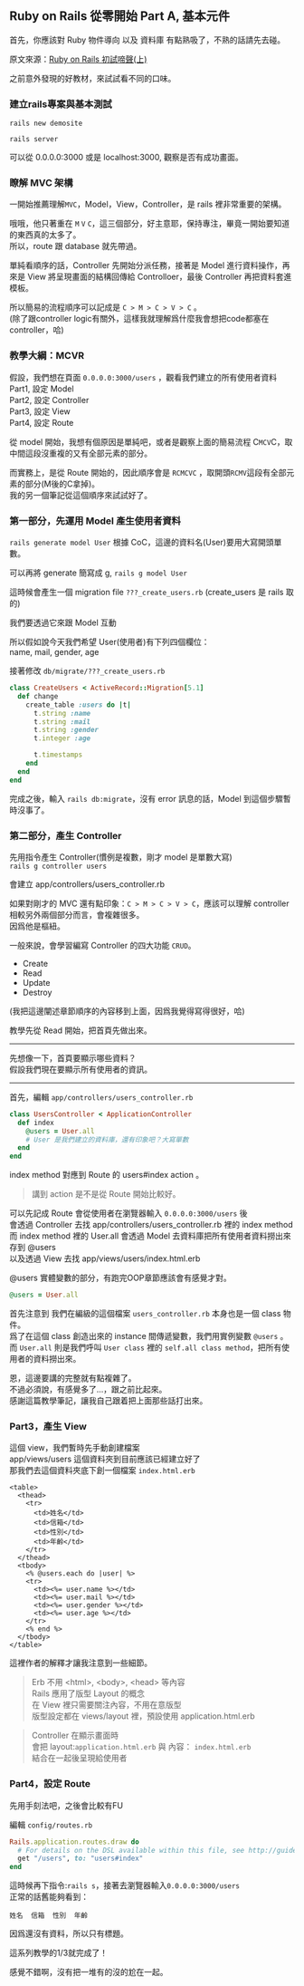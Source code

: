 ## Ruby on Rails 從零開始 Part A, 基本元件

首先，你應該對 Ruby 物件導向 以及 資料庫 有點熟吸了，不熟的話請先去碰。

原文來源：[Ruby on Rails 初試啼聲(上)](https://medium.com/@weilihmen/ruby-on-rails-%E5%88%9D%E8%A9%A6%E5%95%BC%E8%81%B2-%E4%B8%8A-c30026fdec42)

之前意外發現的好教材，來試試看不同的口味。

### 建立rails專案與基本測試

```
rails new demosite

rails server
```

可以從 0.0.0.0:3000 或是 localhost:3000, 觀察是否有成功畫面。

### 瞭解 MVC 架構

一開始推薦理解`MVC`，Model，View，Controller，是 rails 裡非常重要的架構。

哦哦，他只著重在 `M` `V` `C`，這三個部分，好主意耶，保持專注，畢竟一開始要知道的東西真的太多了。  
所以，route 跟 database 就先帶過。

單純看順序的話，Controller 先開始分派任務，接著是 Model 進行資料操作，再來是 View 將呈現畫面的結構回傳給 Controlloer，最後 Controller 再把資料套進模板。

所以簡易的流程順序可以記成是 `C > M > C > V > C` 。  
(除了跟controller logic有關外，這樣我就理解爲什麼我會想把code都塞在controller，哈)

### 教學大綱：MCVR
假設，我們想在頁面 `0.0.0.0:3000/users` ，觀看我們建立的所有使用者資料  
Part1, 設定 Model  
Part2, 設定 Controller  
Part3, 設定 View  
Part4, 設定 Route  

從 model 開始，我想有個原因是單純吧，或者是觀察上面的簡易流程 C`MCV`C，取中間這段沒重複的又有全部元素的部分。

而實務上，是從 Route 開始的，因此順序會是 `RCMCVC` ，取開頭`RCMV`這段有全部元素的部分(M後的C拿掉)。  
我的另一個筆記從這個順序來試試好了。

### 第一部分，先運用 Model 產生使用者資料
`rails generate model User` 根據 CoC，這邊的資料名(User)要用大寫開頭單數。

可以再將 generate 簡寫成 g, `rails g model User`

這時候會產生一個 migration file `???_create_users.rb` (create_users 是 rails 取的)

我們要透過它來跟 Model 互動

所以假如說今天我們希望 User(使用者)有下列四個欄位：  
name, mail, gender, age

接著修改 `db/migrate/???_create_users.rb`

```rb
class CreateUsers < ActiveRecord::Migration[5.1]
  def change
    create_table :users do |t|
      t.string :name
      t.string :mail
      t.string :gender
      t.integer :age

      t.timestamps
    end
  end
end
```

完成之後，輸入 `rails db:migrate`，沒有 error 訊息的話，Model 到這個步驟暫時沒事了。

### 第二部分，產生 Controller
先用指令產生 Controller(慣例是複數，剛才 model 是單數大寫)  
`rails g controller users`

會建立 app/controllers/users_controller.rb

如果對剛才的 MVC 還有點印象：`C > M > C > V > C`，應該可以理解 controller 相較另外兩個部分而言，會複雜很多。  
因爲他是樞紐。

一般來說，會學習編寫 Controller 的四大功能 `CRUD`。
* Create
* Read
* Update
* Destroy

(我把這邊闡述章節順序的內容移到上面，因爲我覺得寫得很好，哈)

教學先從 Read 開始，把首頁先做出來。

___

先想像一下，首頁要顯示哪些資料？  
假設我們現在要顯示所有使用者的資訊。
___

首先，編輯 `app/controllers/users_controller.rb`

```rb
class UsersController < ApplicationController
  def index
    @users = User.all
    # User 是我們建立的資料庫，還有印象吧？大寫單數
  end
end
```

index method 對應到 Route 的 users#index action 。
> 講到 action 是不是從 Route 開始比較好。
<!-- 勘誤：此處原文 photos#index，應爲 users#index？
檔案路徑建議開頭不要加 '/' ?-->

可以先記成 Route 會從使用者在瀏覽器輸入 `0.0.0.0:3000/users`  後  
會透過 Controller 去找 app/controllers/users_controller.rb  裡的 index method  
而 index method 裡的 User.all 會透過 Model 去資料庫把所有使用者資料撈出來存到 @users  
以及透過 View 去找 app/views/users/index.html.erb  

@users 實體變數的部分，有跑完OOP章節應該會有感覺才對。  

```rb
@users = User.all
```

首先注意到 我們在編級的這個檔案 `users_controller.rb` 本身也是一個 class 物件。  
爲了在這個 class 創造出來的 instance 間傳遞變數，我們用實例變數 `@users` 。  
而 `User.all` 則是我們呼叫 `User class` 裡的 `self.all class method`，把所有使用者的資料撈出來。

恩，這邊要講的完整就有點複雜了。  
不過必須說，有感覺多了...，跟之前比起來。  
感謝這篇教學筆記，讓我自己跟着把上面那些話打出來。  

### Part3，產生 View
這個 view，我們暫時先手動創建檔案  
app/views/users 這個資料夾到目前應該已經建立好了  
那我們去這個資料夾底下創一個檔案 `index.html.erb`

```erb
<table>
  <thead>
    <tr>
      <td>姓名</td>
      <td>信箱</td>
      <td>性別</td>
      <td>年齡</td>
    </tr>
  </thead>
  <tbody>
    <% @users.each do |user| %>
    <tr>
      <td><%= user.name %></td>
      <td><%= user.mail %></td>
      <td><%= user.gender %></td>
      <td><%= user.age %></td>
    </tr>
    <% end %>
  </tbody>
</table>
```

這裡作者的解釋才讓我注意到一些細節。  

> Erb 不用 \<html>, \<body>, \<head> 等內容  
> Rails 應用了版型 Layout 的概念  
> 在 View 裡只需要關注內容，不用在意版型  
> 版型設定都在 views/layout 裡，預設使用 application.html.erb

> Controller 在顯示畫面時  
> 會把 layout:`application.html.erb` 與 內容： `index.html.erb`  
結合在一起後呈現給使用者  

### Part4，設定 Route
先用手刻法吧，之後會比較有FU

編輯 `config/routes.rb`

```rb
Rails.application.routes.draw do
  # For details on the DSL available within this file, see http://guides.rubyonrails.org/routing.html
  get "/users", to: "users#index"
end
```

這時候再下指令:`rails s`，接著去瀏覽器輸入`0.0.0.0:3000/users`  
正常的話舊能夠看到：  

```
姓名	信箱	性別	年齡
```

因爲還沒有資料，所以只有標題。

這系列教學的1/3就完成了！

感覺不錯啊，沒有把一堆有的沒的尬在一起。
